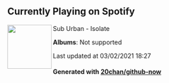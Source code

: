 ## Currently Playing on Spotify

[<img align="left" width="100" src="https://i.scdn.co/image/ab67616d0000b27387e6bb28f269597e09145121">](https://open.spotify.com/album/6nV47nUjokX90oxKeoIIdZ)

Sub Urban - Isolate

**Albums**: Not supported

Last updated at 03/02/2021 18:27

#### Generated with [20chan/github-now](https://github.com/20chan/github-now)


<!--
**20chan/20chan** is a ✨ _special_ ✨ repository because its `README.md` (this file) appears on your GitHub profile.

Here are some ideas to get you started:

- 🔭 I’m currently working on ...
- 🌱 I’m currently learning ...
- 👯 I’m looking to collaborate on ...
- 🤔 I’m looking for help with ...
- 💬 Ask me about ...
- 📫 How to reach me: ...
- 😄 Pronouns: ...
- ⚡ Fun fact: ...
-->
